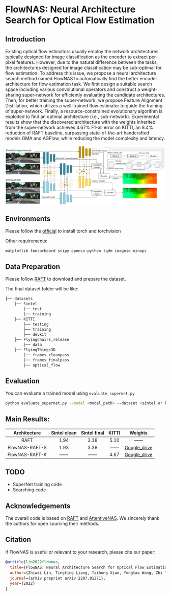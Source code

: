 # FlowNAS: Neural Architecture Search for Optical Flow Estimation

## Introduction

Existing optical flow estimators usually employ the network architectures typically designed for image classification as the encoder to extract per-pixel features. However, due to the natural difference between the tasks, the architectures designed for image classification may be sub-optimal for flow estimation. To address this issue, we propose a neural architecture search method named FlowNAS to automatically find the better encoder architecture for flow estimation task. We first design a suitable search space including various convolutional operators and construct a weight-sharing super-network for efficiently evaluating the candidate architectures. Then, for better training the super-network, we propose Feature Alignment Distillation, which utilizes a well-trained flow estimator to guide the training of super-network. Finally, a resource-constrained evolutionary algorithm is exploited to find an optimal architecture (i.e., sub-network). Experimental results show that the discovered architecture with the weights inherited from the super-network achieves 4.67% F1-all error on KITTI, an 8.4% reduction of RAFT baseline, surpassing state-of-the-art handcrafted models GMA and AGFlow, while reducing the model complexity and latency.

<img src="FlowNAS.png">

## Environments

Please follow the [official](https://pytorch.org/) to install torch and torchvision

Other requirements:

```
matplotlib tensorboard scipy opencv-python tqdm imageio einops
```

## Data  Preparation

Please follow [RAFT](https://github.com/princeton-vl/RAFT) to download and prepare the dataset.

The final dataset folder will be like:

```
├── datasets
    ├── Sintel
        ├── test
        ├── training
    ├── KITTI
        ├── testing
        ├── training
        ├── devkit
    ├── FlyingChairs_release
        ├── data
    ├── FlyingThings3D
        ├── frames_cleanpass
        ├── frames_finalpass
        ├── optical_flow
```

## Evaluation

You can evaluate a trained model using `evaluate_supernet.py`

```bash
python evaluate_supernet.py --model <model_path> --dataset <sintel or kitti>
```

## Main Results:

|  Architecture  | Sintel clean | Sintel final | KITTI |                           Weights                            |
| :------------: | :----------: | :----------: | :---: | :----------------------------------------------------------: |
|      RAFT      |     1.94     |     3.18     | 5.10  |                              ——                              |
| FlowNAS-RAFT-S |     1.93     |     3.38     |  ——   | [Google_drive](https://drive.google.com/file/d/1IKrIXuRMMU4DkeXjm_N6vfWf7Gehyuww/view?usp=sharing) |
| FlowNAS-RAFT-K |      ——      |      ——      | 4.67  | [Google_drive](https://drive.google.com/file/d/17xUWG8HzfNnxdEYkEQ6TMo2ZtTJoZC_L/view?usp=sharing) |

## TODO

* SuperNet training code
* Searching code

## Acknowledgements

The overall code is based on [RAFT](https://github.com/princeton-vl/RAFT) and [AttentiveNAS](https://github.com/facebookresearch/AttentiveNAS). We sincerely thank the authors for open sourcing their methods.


## Citation

If FlowNAS is useful or relevant to your research, please cite our paper:

```bibtex
@article{lin2022flownas,
  title={FlowNAS: Neural Architecture Search for Optical Flow Estimation},
  author={Zhiwei Lin, Tingting Liang, Taihong Xiao, Yongtao Wang, Zhi Tang, Ming-Hsuan Yang},
  journal={arXiv preprint arXiv:2207.01271},
  year={2022}
}
```